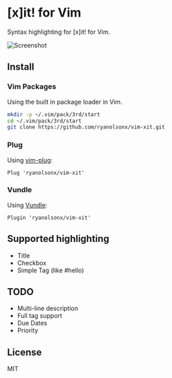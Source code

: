 # [x]it! for Vim

Syntax highlighting for [x]it! for Vim.

![Screenshot](https://raw.githubusercontent.com/ryanolsonx/vim-xit/main/screenshot.png "Screenshot of Vim [x]it!")

## Install

### Vim Packages

Using the built in package loader in Vim.

```bash
mkdir -p ~/.vim/pack/3rd/start
cd ~/.vim/pack/3rd/start
git clone https://github.com/ryanolsonx/vim-xit.git
```

### Plug

Using [vim-plug](https://github.com/junegunn/vim-plug):

```viml
Plug 'ryanolsonx/vim-xit'
```

### Vundle

Using [Vundle](https://github.com/VundleVim/Vundle.vim): 

```viml
Plugin 'ryanolsonx/vim-xit'
```

## Supported highlighting

- Title
- Checkbox
- Simple Tag (like #hello)

## TODO

- Multi-line description
- Full tag support
- Due Dates
- Priority

## License

MIT
